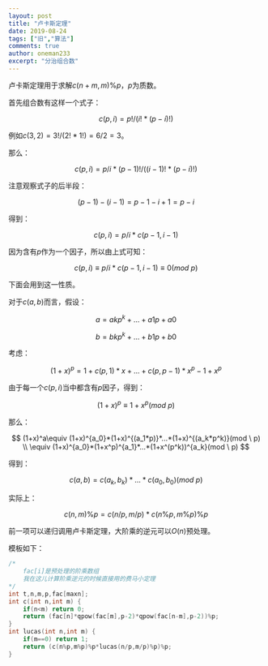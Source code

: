 ```yaml
---
layout: post
title: "卢卡斯定理"
date: 2019-08-24
tags: ["旧","算法"]
comments: true
author: oneman233
excerpt: "分治组合数"
---
```


卢卡斯定理用于求解$c(n+m,m)\%p$，$p$为质数。

首先组合数有这样一个式子：

$$c(p,i)=p!/(i!*(p-i)!)$$

例如$c(3,2)=3!/(2!*1!)=6/2=3$。

那么：

$$c(p,i)=p/i * (p-1)!/((i-1)!*(p-i)!)$$

注意观察式子的后半段：

$$(p-1)-(i-1)=p-1-i+1=p-i$$

得到：

$$c(p,i)=p/i * c(p-1,i-1)$$

因为含有$p$作为一个因子，所以由上式可知：

$$c(p,i)\equiv p/i*c(p-1,i-1)\equiv 0(mod\  p)$$

下面会用到这一性质。

对于$c(a,b)$而言，假设：

$$a=akp^k+...+a1p+a0$$

$$b=bkp^k+...+b1p+b0$$

考虑：

$$(1+x)^p=1+c(p,1)*x+...+c(p,p-1)*x^p-1+x^p$$

由于每一个$c(p,i)$当中都含有$p$因子，得到：

$$(1+x)^p\equiv 1+x^p(mod \  p)$$

那么：

$$
(1+x)^a\equiv (1+x)^{a_0}*(1+x)^{(a_1*p)}*...*(1+x)^{(a_k*p^k)}(mod \  p)
\\
\equiv (1+x)^{a_0}*(1+x^p)^{a_1}*...*(1+x^(p^k))^{a_k}(mod \  p)
$$

得到：

$$c(a,b)=c(a_k,b_k)*...*c(a_0,b_0)(mod \  p)$$

实际上：

$$c(n,m)\%p=c(n/p,m/p)*c(n\%p,m\%p)\%p$$

前一项可以递归调用卢卡斯定理，大阶乘的逆元可以$O(n)$预处理。

模板如下：

```c++
/*
    fac[i]是预处理的阶乘数组
    我在这儿计算阶乘逆元的时候直接用的费马小定理
*/
int t,n,m,p,fac[maxn];
int c(int n,int m) {
    if(n<m) return 0;
    return (fac[n]*qpow(fac[m],p-2)*qpow(fac[n-m],p-2))%p;
}
int lucas(int n,int m) {
    if(m==0) return 1;
    return (c(n%p,m%p)%p*lucas(n/p,m/p)%p)%p;
}
```

